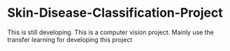 # Skin-Disease-Classification-Project
This is still developing. This  is a computer vision project. Mainly use the transfer learning for developing this project
